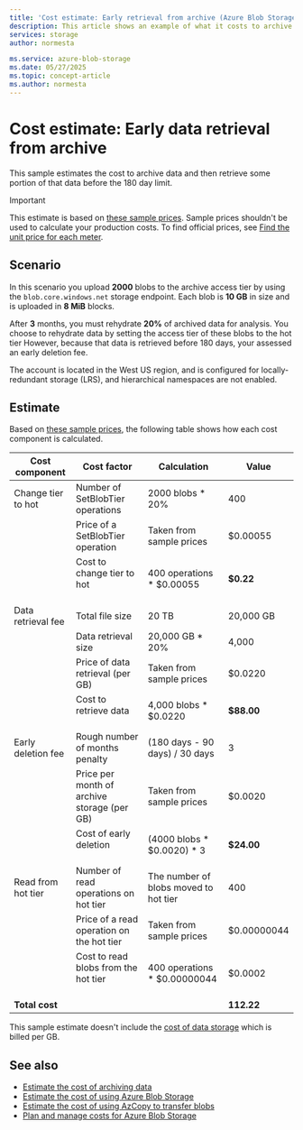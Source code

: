 ```yaml
---
title: 'Cost estimate: Early retrieval from archive (Azure Blob Storage)' 
description: This article shows an example of what it costs to archive and then retrieve data in Azure Blob Storage.
services: storage
author: normesta

ms.service: azure-blob-storage
ms.date: 05/27/2025
ms.topic: concept-article
ms.author: normesta
---
```


# Cost estimate: Early data retrieval from archive 

This sample estimates the cost to archive data and then retrieve some portion of that data before the 180 day limit.

> [!IMPORTANT]
> This estimate is based on [these sample prices](blob-storage-estimate-costs.md#sample-prices). Sample prices shouldn't be used to calculate your production costs. To find official prices, see [Find the unit price for each meter](../common/storage-plan-manage-costs.md#find-the-unit-price-for-each-meter).

## Scenario

In this scenario you upload **2000** blobs to the archive access tier by using the `blob.core.windows.net` storage endpoint. Each blob is **10 GB** in size and is uploaded in **8 MiB** blocks. 

After **3** months, you must rehydrate **20%** of archived data for analysis. You choose to rehydrate data by setting the access tier of these blobs to the hot tier However, because that data is retrieved before 180 days, your assessed an early deletion fee. 

The account is located in the West US region, and is configured for locally-redundant storage (LRS), and hierarchical namespaces are not enabled.

## Estimate

Based on [these sample prices](blob-storage-estimate-costs.md#sample-prices), the following table shows how each cost component is calculated.

| Cost component     | Cost factor                                   | Calculation                           | Value       |
|--------------------|-----------------------------------------------|---------------------------------------|-------------|
| Change tier to hot | Number of SetBlobTier operations              | 2000 blobs * 20%                      | 400         |
|                    | Price of a SetBlobTier operation              | Taken from sample prices              | $0.00055    |
|                    | Cost to change tier to hot<br></br>           | 400 operations * $0.00055             | **$0.22**   |
| Data retrieval fee | Total file size                               | 20 TB                                 | 20,000 GB   |
|                    | Data retrieval size                           | 20,000 GB * 20%                       | 4,000       |
|                    | Price of data retrieval (per GB)              | Taken from sample prices              | $0.0220     |
|                    | Cost to retrieve data<br></br>                | 4,000 blobs * $0.0220                 | **$88.00**  |
| Early deletion fee | Rough number of months penalty                | (180 days - 90 days) / 30 days        | 3           |
|                    | Price per month of archive storage (per GB)   | Taken from sample prices              | $0.0020     |
|                    | Cost of early deletion<br></br>               | (4000 blobs * $0.0020) * 3            | **$24.00**  |
| Read from hot tier | Number of read operations on hot tier         | The number of blobs moved to hot tier | 400         |
|                    | Price of a read operation on the hot tier     | Taken from sample prices              | $0.00000044 |
|                    | Cost to read blobs from the hot tier<br></br> | 400 operations * $0.00000044          | $0.0002     |
| **Total cost**     |                                               |                                       | **112.22**  |

This sample estimate doesn't include the [cost of data storage](blob-storage-estimate-costs.md#the-cost-to-store-data) which is billed per GB.

## See also

- [Estimate the cost of archiving data](archive-cost-estimation.md)
- [Estimate the cost of using Azure Blob Storage](blob-storage-estimate-costs.md)
- [Estimate the cost of using AzCopy to transfer blobs](azcopy-cost-estimation.md)
- [Plan and manage costs for Azure Blob Storage](../common/storage-plan-manage-costs.md)

